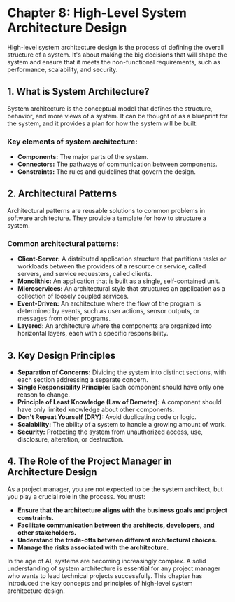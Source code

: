 # Chapter 8: High-Level System Architecture Design

High-level system architecture design is the process of defining the overall structure of a system. It's about making the big decisions that will shape the system and ensure that it meets the non-functional requirements, such as performance, scalability, and security.

## 1. What is System Architecture?

System architecture is the conceptual model that defines the structure, behavior, and more views of a system. It can be thought of as a blueprint for the system, and it provides a plan for how the system will be built.

### Key elements of system architecture:
- **Components:** The major parts of the system.
- **Connectors:** The pathways of communication between components.
- **Constraints:** The rules and guidelines that govern the design.

## 2. Architectural Patterns

Architectural patterns are reusable solutions to common problems in software architecture. They provide a template for how to structure a system.

### Common architectural patterns:
- **Client-Server:** A distributed application structure that partitions tasks or workloads between the providers of a resource or service, called servers, and service requesters, called clients.
- **Monolithic:** An application that is built as a single, self-contained unit.
- **Microservices:** An architectural style that structures an application as a collection of loosely coupled services.
- **Event-Driven:** An architecture where the flow of the program is determined by events, such as user actions, sensor outputs, or messages from other programs.
- **Layered:** An architecture where the components are organized into horizontal layers, each with a specific responsibility.

## 3. Key Design Principles

- **Separation of Concerns:** Dividing the system into distinct sections, with each section addressing a separate concern.
- **Single Responsibility Principle:** Each component should have only one reason to change.
- **Principle of Least Knowledge (Law of Demeter):** A component should have only limited knowledge about other components.
- **Don't Repeat Yourself (DRY):** Avoid duplicating code or logic.
- **Scalability:** The ability of a system to handle a growing amount of work.
- **Security:** Protecting the system from unauthorized access, use, disclosure, alteration, or destruction.

## 4. The Role of the Project Manager in Architecture Design

As a project manager, you are not expected to be the system architect, but you play a crucial role in the process. You must:
- **Ensure that the architecture aligns with the business goals and project constraints.**
- **Facilitate communication between the architects, developers, and other stakeholders.**
- **Understand the trade-offs between different architectural choices.**
- **Manage the risks associated with the architecture.**

In the age of AI, systems are becoming increasingly complex. A solid understanding of system architecture is essential for any project manager who wants to lead technical projects successfully. This chapter has introduced the key concepts and principles of high-level system architecture design.
